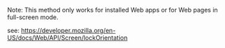 Note: This method only works for installed Web apps or for Web pages in full-screen mode.

see: https://developer.mozilla.org/en-US/docs/Web/API/Screen/lockOrientation